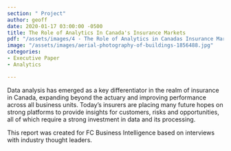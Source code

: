 ```yaml
---
section: " Project"
author: geoff
date: 2020-01-17 03:00:00 -0500
title: The Role of Analytics In Canada's Insurance Markets
pdf: "/assets/images/4 - The Role of Analytics in Canadas Insurance Markets.pdf"
image: "/assets/images/aerial-photography-of-buildings-1856488.jpg"
categories:
- Executive Paper
- Analytics

---
```

Data analysis has emerged as a key differentiator in the realm of insurance in Canada, expanding beyond the actuary and improving performance across all business units. Today’s insurers are placing many future hopes on strong platforms to provide insights for customers, risks and opportunities, all of which require a strong investment in data and its processing.

This report was created for FC Business Intelligence based on interviews with industry thought leaders.